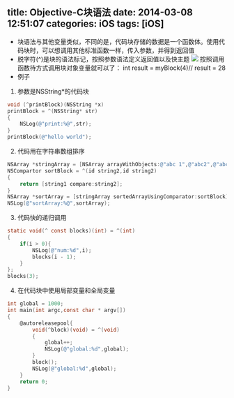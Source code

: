 title: Objective-C块语法
date: 2014-03-08 12:51:07
categories: iOS
tags: [iOS]
---
- 块语法与其他变量类似，不同的是，代码块存储的数据是一个函数体。使用代码块时，可以想调用其他标准函数一样，传入参数，并得到返回值
- 脱字符(^)是块的语法标记，按照参数语法定义返回值以及快主题
![](https://github.com/zt1991616/blog/raw/master/Image/14030801.png)
按照调用函数待方式调用块对象变量就可以了：
int result = myBlock(4)// result = 28
- 例子
1. 参数是NSString*的代码块
```Objective-C
void (^printBlock)(NSString *x)
printBlock = ^(NSString* str)
{
	NSLog(@"print:%@",str);
}
printBlock(@"hello world");
```
2. 代码用在字符串数组排序
```Objective-C
NSArray *stringArray = [NSArray arrayWithObjects:@"abc 1",@"abc2",@"abc 3",@"abc 4",nil];
NSCompartor sortBlock = ^(id string2,id string2)
{
	return [string1 compare:string2];
}
NSArray *sortArray = [stringArray sortedArrayUsingComparator:sortBlock];
NSLog(@"sortArray:%@",sortArray);
```
3. 代码快的递归调用
```Objective-C
static void(^ const blocks)(int) = ^(int)
{
	if(i > 0){
		NSLog(@"num:%d",i);
		blocks(i - 1);
	}	
};
blocks(3);
```
4. 在代码块中使用局部变量和全局变量
```Objective-C
int global = 1000;
int main(int argc,const char * argv[])
{
	@autoreleasepool{
		void(^block)(void) = ^(void)
		{
			global++;
			NSLog(@"global:%d",global);
		}
		block();
		NSLog(@"global:%d",global);
	}
	return 0;
}
```
